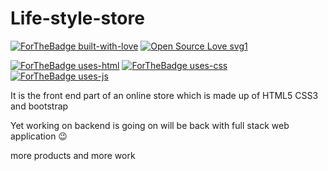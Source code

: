 # Life-style-store

[![ForTheBadge built-with-love](http://ForTheBadge.com/images/badges/built-with-love.svg)](https://GitHub.com/Naereen/)
[![Open Source Love svg1](https://badges.frapsoft.com/os/v1/open-source.svg?v=103)](https://github.com/ellerbrock/open-source-badges/)

[![ForTheBadge uses-html](http://ForTheBadge.com/images/badges/uses-html.svg)](http://ForTheBadge.com)
[![ForTheBadge uses-css](http://ForTheBadge.com/images/badges/uses-css.svg)](http://ForTheBadge.com)
[![ForTheBadge uses-js](http://ForTheBadge.com/images/badges/uses-js.svg)](http://ForTheBadge.com)


It is the front end part of an online store which is made up of HTML5 CSS3 and bootstrap

Yet  working on backend is going on will be back with full stack web application :wink:

more products and more work 

